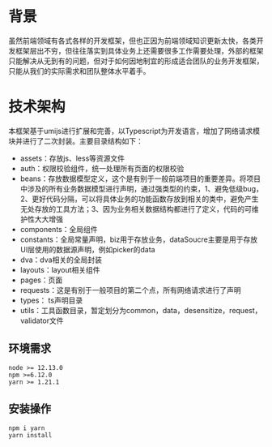 # 背景
虽然前端领域有各式各样的开发框架，但也正因为前端领域知识更新太快，各类开发框架层出不穷，但往往落实到具体业务上还需要很多工作需要处理，外部的框架只能解决从无到有的问题，但对于如何因地制宜的形成适合团队的业务开发框架，只能从我们的实际需求和团队整体水平着手。
# 技术架构
本框架基于umijs进行扩展和完善，以Typescript为开发语言，增加了网络请求模块并进行了二次封装。主要目录结构如下：
* assets：存放js、less等资源文件
* auth：权限校验组件，统一处理所有页面的权限校验
* beans：存放数据模型定义，这个是有别于一般前端项目的重要差异。将项目中涉及的所有业务数据模型进行声明，通过强类型的约束，1、避免低级bug，2、更好代码分隔，可以将具体业务的功能函数存放到相关的类中，避免产生无处存放的工具方法；3、因为业务相关数据结构都进行了定义，代码的可维护性大大增强
* components：全局组件
* constants：全局常量声明，biz用于存放业务，dataSoucre主要是用于存放UI层使用的数据源声明，例如picker的data
* dva：dva相关的全局封装
* layouts：layout相关组件
* pages：页面
* requests：这是有别于一般项目的第二个点，所有网络请求进行了声明
* types： ts声明目录
* utils：工具函数目录，暂定划分为common，data，desensitize，request，validator文件

## 环境需求
```
node >= 12.13.0
npm >=6.12.0
yarn >= 1.21.1

```

## 安装操作
```batch
npm i yarn
yarn install
```
